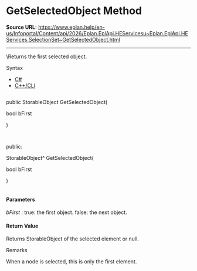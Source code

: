 # GetSelectedObject Method

**Source URL:** https://www.eplan.help/en-us/Infoportal/Content/api/2026/Eplan.EplApi.HEServicesu~Eplan.EplApi.HEServices.SelectionSet~GetSelectedObject.html

---

\Returns the first selected object.

Syntax

- [C#](#i-syntax-CS)
- [C++/CLI](#i-syntax-CPP2005)

```
```
public StorableObject GetSelectedObject( 

   bool bFirst

)
```
```

```
```
public:

StorableObject^ GetSelectedObject( 

   bool bFirst

)
```
```

#### Parameters

*bFirst*
:   true\: the first object. false\: the next object.

#### Return Value

Returns StorableObject of the selected element or null.

Remarks

When a node is selected, this is only the first element.
